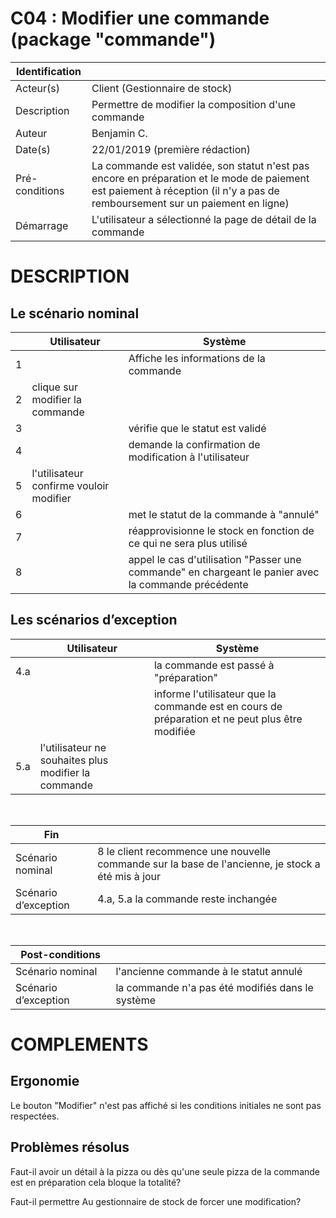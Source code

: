 # C04 : Modifier une commande (package "commande")

|Identification | |
|-|-|
|Acteur(s) | Client (Gestionnaire de stock) |
|Description | Permettre de modifier la composition d'une commande |
|Auteur | Benjamin C. |
|Date(s) | 22/01/2019 (première rédaction) |
|Pré-conditions | La commande est validée, son statut n'est pas encore en préparation et le mode de paiement est paiement à réception (il n'y a pas de remboursement sur un paiement en ligne)|
|Démarrage | L'utilisateur a sélectionné la page de détail de la commande |

# DESCRIPTION

## Le scénario nominal
||Utilisateur|Système|
|-|-|-|
|1|  | Affiche les informations de la commande |
|2| clique sur modifier la commande |  |
|3|  | vérifie que le statut est validé |
|4|  | demande la confirmation de modification à l'utilisateur |
|5| l'utilisateur confirme vouloir modifier | |
|6|  | met le statut de la commande à "annulé" |
|7|  | réapprovisionne le stock en fonction de ce qui ne sera plus utilisé |
|8|  | appel le cas d'utilisation "Passer une commande" en chargeant le panier avec la commande précédente |

## Les scénarios d’exception

||Utilisateur|Système|
|-|-|-|
|4.a|  | la commande est passé à "préparation" |
|   |  | informe l'utilisateur que la commande est en cours de préparation et ne peut plus être modifiée |
|5.a| l'utilisateur ne souhaites plus modifier la commande |  |

<br/>

|Fin||
|-|-|
|Scénario nominal | 8 le client recommence une nouvelle commande sur la base de l'ancienne, je stock a été mis à jour|
|Scénario d’exception | 4.a, 5.a la commande reste inchangée |

<br/>

|Post-conditions||
|-|-
|Scénario nominal | l'ancienne commande à le statut annulé |
|Scénario d’exception | la commande n'a pas été modifiés dans le système |

# COMPLEMENTS

## Ergonomie 

Le bouton "Modifier" n'est pas affiché si les conditions initiales ne sont pas respectées.

## Problèmes résolus 

Faut-il avoir un détail à la pizza ou dès qu'une seule pizza de la commande est en préparation cela bloque la totalité?

Faut-il permettre Au gestionnaire de stock de forcer une modification?